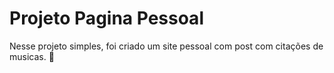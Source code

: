 # Projeto Pagina Pessoal #

Nesse projeto simples, foi criado um site pessoal com post com citações de musicas. :musical_note:

